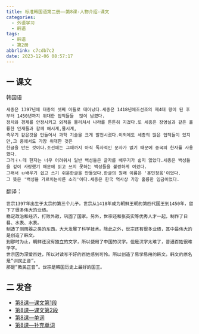 ```yaml
---
title: 标准韩国语第二册——第8课-人物介绍-课文
categories:
  - 外语学习
  - 韩语
tags:
  - 韩语
  - 第2册
abbrlink: c7cdb7c2
date: 2023-12-06 08:57:17
---
```

## 一 课文

韩国语

```
세종은 1397년에 태종의 셋쩨 아들로 태어났다.세종은 1418년에조선조의 제4대 왕이 된 후부터 1450년까지 위대한 업적들들  많이 남겼다.
정치와 경제를 안정시키고 외적을 물리쳐서 나라를 튼튼히 지겼다.또 세종은 장영실과 같은 훌륭한 인재들과 함께 해시계,물시계, 
측우기 같은것을 만들어서 과학 기술을 크게 발전시켰다.이외에도 세종의 많은 업적들이 있지만,그 중에서도 가장 위대한 것은  
한글을 만든 것이다.조선에는 그때까지 아직 독자적인 문자가 없기 때문에 중국의 한자를 사용했다.
그러ㅓㄴ데 한자는 너무 어려워서 일반 백성들은 글자를 배우기가 쉽지 않았다.세종은 백성들을 깊이 사랑했기 때문에 읽고 쓰지 못하는 백성들을 불쌍하게 여겼다.
그래서 ㅂ배우기 쉽고 쓰기 쉬운한글을 만들었다.한글의 원래 이름은 '훈민정음'이었다.
그 뜾은 '백성을 가르치는바른 소리'이다.세종은 한국 역사상 가장 훌륭한 임금이었다.  

```

<!--more-->

翻译：

```
世宗1397年出生于太宗的第三个儿子。世宗从1418年成为朝鲜王朝的第四代国王到1450年，留下了很多伟大的业绩。
稳定政治和经济，打败外敌，巩固了国家。另外，世宗还和张英实等优秀人才一起，制作了日晷、水表、水表。
制造了测雨器之类的东西，大大发展了科学技术。除此之外，世宗还有很多业绩，其中最伟大的是创造了韩文。
到那时为止，朝鲜还没有独立的文字，所以使用了中国的汉字。但是汉字太难了，普通百姓很难学字。
世宗因为深爱百姓，所以对读写不好的百姓感到可怜。所以创造了易学易用的韩文。韩文的原名是“训民正音”。
那是“教民正音”。世宗是韩国历史上最好的国王。

```

## 二 发音


* [第8课—课文第1段][1]
* [第8课—课文第2段][2]
* [第8课—单词][3]
* [第8课—补充单词][4]



[1]:https://active.clewm.net/DygTr5?qrurl=http://qr31.cn/DygTr5&gtype=1&key=388111752a01b1ac001654e100e2e118486645f261
[2]:https://active.clewm.net/Ddocmh?qrurl=http://qr31.cn/Ddocmh&gtype=1&key=c2b33179dbdd880bb01654ff03838f55318baf3296
[3]:https://active.clewm.net/A8OUiY?qrurl=http://qr31.cn/A8OUiY&gtype=1&key=4f08f1734b7b276960165401383ff2cb07d8f0d312
[4]:https://active.clewm.net/FBqIub?qrurl=http://qr31.cn/FBqIub&gtype=1&key=9010a17a9937345bd01654d7a23bdf647e38ab0334